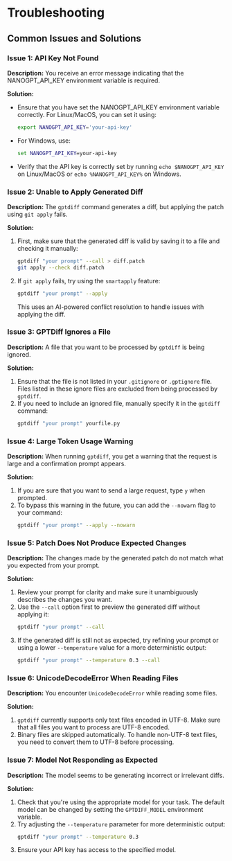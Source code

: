 # Troubleshooting

## Common Issues and Solutions

### Issue 1: API Key Not Found
**Description:**
You receive an error message indicating that the NANOGPT_API_KEY environment variable is required.

**Solution:**
- Ensure that you have set the NANOGPT_API_KEY environment variable correctly. For Linux/MacOS, you can set it using:
    ```bash
    export NANOGPT_API_KEY='your-api-key'
    ```
- For Windows, use:
    ```cmd
    set NANOGPT_API_KEY=your-api-key
    ```
- Verify that the API key is correctly set by running `echo $NANOGPT_API_KEY` on Linux/MacOS or `echo %NANOGPT_API_KEY%` on Windows.

### Issue 2: Unable to Apply Generated Diff
**Description:**
The `gptdiff` command generates a diff, but applying the patch using `git apply` fails.

**Solution:**
1. First, make sure that the generated diff is valid by saving it to a file and checking it manually:
    ```bash
    gptdiff "your prompt" --call > diff.patch
    git apply --check diff.patch
    ```
2. If `git apply` fails, try using the `smartapply` feature:
    ```bash
    gptdiff "your prompt" --apply
    ```
    This uses an AI-powered conflict resolution to handle issues with applying the diff.

### Issue 3: GPTDiff Ignores a File
**Description:**
A file that you want to be processed by `gptdiff` is being ignored.

**Solution:**
1. Ensure that the file is not listed in your `.gitignore` or `.gptignore` file. Files listed in these ignore files are excluded from being processed by `gptdiff`.
2. If you need to include an ignored file, manually specify it in the `gptdiff` command:
    ```bash
    gptdiff "your prompt" yourfile.py
    ```

### Issue 4: Large Token Usage Warning
**Description:**
When running `gptdiff`, you get a warning that the request is large and a confirmation prompt appears.

**Solution:**
1. If you are sure that you want to send a large request, type `y` when prompted.
2. To bypass this warning in the future, you can add the `--nowarn` flag to your command:
    ```bash
    gptdiff "your prompt" --apply --nowarn
    ```

### Issue 5: Patch Does Not Produce Expected Changes
**Description:**
The changes made by the generated patch do not match what you expected from your prompt.

**Solution:**
1. Review your prompt for clarity and make sure it unambiguously describes the changes you want.
2. Use the `--call` option first to preview the generated diff without applying it:
    ```bash
    gptdiff "your prompt" --call
    ```
3. If the generated diff is still not as expected, try refining your prompt or using a lower `--temperature` value for a more deterministic output:
    ```bash
    gptdiff "your prompt" --temperature 0.3 --call
    ```

### Issue 6: UnicodeDecodeError When Reading Files
**Description:**
You encounter `UnicodeDecodeError` while reading some files.

**Solution:**
1. `gptdiff` currently supports only text files encoded in UTF-8. Make sure that all files you want to process are UTF-8 encoded.
2. Binary files are skipped automatically. To handle non-UTF-8 text files, you need to convert them to UTF-8 before processing.

### Issue 7: Model Not Responding as Expected
**Description:**
The model seems to be generating incorrect or irrelevant diffs.

**Solution:**
1. Check that you're using the appropriate model for your task. The default model can be changed by setting the `GPTDIFF_MODEL` environment variable.
2. Try adjusting the `--temperature` parameter for more deterministic output:
    ```bash
    gptdiff "your prompt" --temperature 0.3
    ```
3. Ensure your API key has access to the specified model.